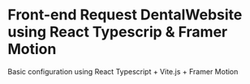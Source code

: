 <h1> Front-end Request DentalWebsite using React Typescrip & Framer Motion </h1>
<p>
  Basic configuration using React Typescript + Vite.js + Framer Motion
</p>
